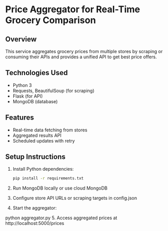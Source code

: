 # Price Aggregator for Real-Time Grocery Comparison

## Overview
This service aggregates grocery prices from multiple stores by scraping or consuming their APIs and provides a unified API to get best price offers.

## Technologies Used
- Python 3
- Requests, BeautifulSoup (for scraping)
- Flask (for API)
- MongoDB (database)

## Features
- Real-time data fetching from stores
- Aggregated results API
- Scheduled updates with retry

## Setup Instructions
1. Install Python dependencies:  
   ```bash
   pip install -r requirements.txt

2. Run MongoDB locally or use cloud MongoDB

3. Configure store API URLs or scraping targets in config.json

4. Start the aggregator:

python aggregator.py
5. Access aggregated prices at http://localhost:5000/prices
